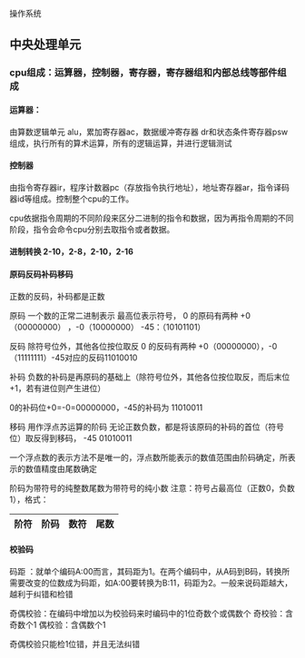 操作系统
## 中央处理单元

### cpu组成：运算器，控制器，寄存器，寄存器组和内部总线等部件组成

#### 运算器： 

由算数逻辑单元 alu，累加寄存器ac，数据缓冲寄存器 dr和状态条件寄存器psw组成，执行所有的算术运算，所有的逻辑运算，并进行逻辑测试

#### 控制器

由指令寄存器ir，程序计数器pc（存放指令执行地址），地址寄存器ar，指令译码器id等组成。控制整个cpu的工作。

cpu依据指令周期的不同阶段来区分二进制的指令和数据，因为再指令周期的不同阶段，指令会命令cpu分别去取指令或者数据。

#### 进制转换 2-10，2-8，2-10，2-16

#### 原码反码补码移码

正数的反码，补码都是正数

原码 一个数的正常二进制表示 最高位表示符号， 0 的原码有两种 +0（00000000） ，-0（10000000） -45：（10101101）

反码 除符号位外，其他各位按位取反 0 的反码有两种 +0（00000000），-0（11111111）-45对应的反码11010010

补码 负数的补码是再原码的基础上（除符号位外，其他各位按位取反，而后末位+1，若有进位则产生进位）

0的补码位+0=-0=00000000，-45的补码为 11010011

移码 用作浮点苏运算的阶码 无论正数负数，都是将该原码的补码的首位（符号位）取反得到移码， -45 01010011

一个浮点数的表示方法不是唯一的，浮点数所能表示的数值范围由阶码确定，所表示的数值精度由尾数确定

阶码为带符号的纯整数尾数为带符号的纯小数 注意：符号占最高位（正数0，负数1），格式：

| 阶符 | 阶码 | 数符 | 尾数 |
| ---- | ---- | ---- | ---- |

#### 校验码

码距 ：就单个编码A:00而言，其码距为1。在两个编码中，从A码到B码，转换所需要改变的位数成为码距，如A:00要转换为B:11，码距为2。一般来说码距越大，越利于纠错和检错

奇偶校验：在编码中增加以为校验码来时编码中的1位奇数个或偶数个  奇校验：含奇数个1 偶校验：含偶数个1

奇偶校验只能检1位错，并且无法纠错

